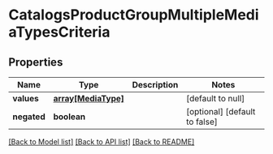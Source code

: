 # CatalogsProductGroupMultipleMediaTypesCriteria

## Properties
Name | Type | Description | Notes
------------ | ------------- | ------------- | -------------
**values** | [**array[MediaType]**](MediaType.md) |  | [default to null]
**negated** | **boolean** |  | [optional] [default to false]

[[Back to Model list]](../README.md#documentation-for-models) [[Back to API list]](../README.md#documentation-for-api-endpoints) [[Back to README]](../README.md)


